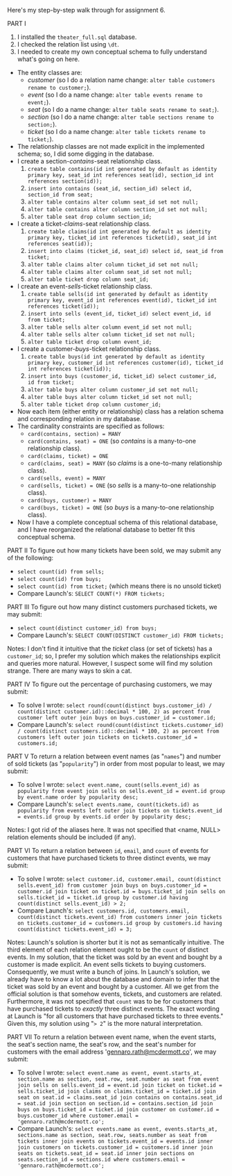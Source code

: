 Here's my step-by-step walk through for assignment 6.

PART I
1. I installed the `theater_full.sql` database.
2. I checked the relation list using `\dt`.
3. I needed to create my own conceptual schema to fully understand what's going on here.
  - The entity classes are:
    - _customer_ (so I do a relation name change: `alter table customers rename to customer;`).
    - _event_ (so I do a name change: `alter table events rename to event;`).
    - _seat_ (so I do a name change: `alter table seats rename to seat;`).
    - _section_ (so I do a name change: `alter table sections rename to section;`).
    - _ticket_ (so I do a name change: `alter table tickets rename to ticket;`).
  - The relationship classes are not made explicit in the implemented schema; so, I did some digging in the database.
   - I create a section-_contains_-seat relationship class.
     1. `create table contains(id int generated by default as identity primary key, seat_id int references seat(id), section_id int references section(id));`
     2. `insert into contains (seat_id, section_id) select id, section_id from seat;`
     3. `alter table contains alter column seat_id set not null;`
     4. `alter table contains alter column section_id set not null;`
     5. `alter table seat drop column section_id;`
   - I create a ticket-_claims_-seat relationship class.
     1. `create table claims(id int generated by default as identity primary key, ticket_id int references ticket(id), seat_id int references seat(id));`
     2. `insert into claims (ticket_id, seat_id) select id, seat_id from ticket;`
     3. `alter table claims alter column ticket_id set not null;`
     4. `alter table claims alter column seat_id set not null;`
     5. `alter table ticket drop column seat_id;`
   - I create an event-_sells_-ticket relationship class.
     1. `create table sells(id int generated by default as identity primary key, event_id int references event(id), ticket_id int references ticket(id));`
     2. `insert into sells (event_id, ticket_id) select event_id, id from ticket;`
     3. `alter table sells alter column event_id set not null;`
     4. `alter table sells alter column ticket_id set not null;`
     5. `alter table ticket drop column event_id;`
   - I create a customer-_buys_-ticket relationship class.
     1. `create table buys(id int generated by default as identity primary key, customer_id int references customer(id), ticket_id int references ticket(id));`
     2. `insert into buys (customer_id, ticket_id) select customer_id, id from ticket;`
     3. `alter table buys alter column customer_id set not null;`
     4. `alter table buys alter column ticket_id set not null;`
     5. `alter table ticket drop column customer_id;`
  - Now each item (either entity or relationship) class has a relation schema and corresponding relation in my database.
  - The cardinality constraints are specified as follows:
    - `card(contains, section) = MANY`
    - `card(contains, seat) = ONE` (so _contains_ is a many-to-one relationship class).
    - `card(claims, ticket) = ONE`
    - `card(claims, seat) = MANY` (so _claims_ is a one-to-many relationship class).
    - `card(sells, event) = MANY`
    - `card(sells, ticket) = ONE` (so _sells_ is a many-to-one relationship class).
    - `card(buys, customer) = MANY`
    - `card(buys, ticket) = ONE` (so _buys_ is a many-to-one relationship class).
  - Now I have a complete conceptual schema of this relational database, and I have reorganized the relational database to better fit this conceptual schema.

PART II
To figure out how many tickets have been sold, we may submit any of the following:
  - `select count(id) from sells;`
  - `select count(id) from buys;`
  - `select count(id) from ticket;` (which means there is no unsold ticket)
  - Compare Launch's: `SELECT COUNT(*) FROM tickets;`

PART III
To figure out how many distinct customers purchased tickets, we may submit:
  - `select count(distinct customer_id) from buys;`
  - Compare Launch's: `SELECT COUNT(DISTINCT customer_id) FROM tickets;`

Notes: I don't find it intuitive that the _ticket_ class (or set of tickets) has a `customer_id`; so, I prefer my solution which makes the relationships explicit and queries more natural. However, I suspect some will find my solution strange. There are many ways to skin a cat.

PART IV
To figure out the percentage of purchasing customers, we may submit:
  - To solve I wrote: `select round(count(distinct buys.customer_id) / count(distinct customer.id)::decimal * 100, 2) as percent from customer left outer join buys on buys.customer_id = customer.id;`
  - Compare Launch's: `select round(count(distinct tickets.customer_id) / count(distinct customers.id)::decimal * 100, 2) as percent from customers left outer join tickets on tickets.customer_id = customers.id;`

PART V
To return a relation between event names (as "`names`") and number of sold tickets (as "`popularity`") in order from most popular to least, we may submit:
  - To solve I wrote: `select event.name, count(sells.event_id) as popularity from event join sells on sells.event_id = event.id group by event.name order by popularity desc;`
  - Compare Launch's: `select events.name, count(tickets.id) as popularity from events left outer join tickets on tickets.event_id = events.id group by events.id order by popularity desc;`

Notes: I got rid of the aliases here. It was not specified that \<name, NULL\> relation elements should be included (if any).

PART VI
To return a relation between `id`, `email`, and `count` of events for customers that have purchased tickets to three distinct events, we may submit:
  - To solve I wrote: `select customer.id, customer.email, count(distinct sells.event_id) from customer join buys on buys.customer_id = customer.id join ticket on ticket.id = buys.ticket_id join sells on sells.ticket_id = ticket.id group by customer.id having count(distinct sells.event_id) > 2;`
  - Compare Launch's: `select customers.id, customers.email, count(distinct tickets.event_id) from customers inner join tickets on tickets.customer_id = customers.id group by customers.id having count(distinct tickets.event_id) = 3;`

Notes: Launch's solution is shorter but it is not as semantically intuitive. The third element of each relation element ought to be the `count` of distinct events. In my solution, that the ticket was sold by an event and bought by a customer is made explicit. An event sells tickets to buying customers. Consequently, we must write a bunch of joins. In Launch's solution, we already have to know a lot about the database and domain to infer that the ticket was sold by an event and bought by a customer. All we get from the official solution is that somehow events, tickets, and customers are related. Furthermore, it was not specified that `count` was to be for customers that have purchased tickets to _exactly_ three distinct events. The exact wording at Launch is "for all customers that have purchased tickets to three events." Given this, my solution using "`> 2`" is the more natural interpretation.

PART VII
To return a relation between event name, when the event starts, the seat's section name, the seat's row, and the seat's number for customers with the email address 'gennaro.rath@mcdermott.co', we may submit:
  - To solve I wrote: `select event.name as event, event.starts_at, section.name as section, seat.row, seat.number as seat from event join sells on sells.event_id = event.id join ticket on ticket.id = sells.ticket_id join claims on claims.ticket_id = ticket.id join seat on seat.id = claims.seat_id join contains on contains.seat_id = seat.id join section on section.id = contains.section_id join buys on buys.ticket_id = ticket.id join customer on customer.id = buys.customer_id where customer.email = 'gennaro.rath@mcdermott.co';`
  - Compare Launch's: `select events.name as event, events.starts_at, sections.name as section, seat.row, seats.number as seat from tickets inner join events on tickets.event_id = events.id inner join customers on tickets.customer_id = customers.id inner join seats on tickets.seat_id = seat.id inner join sections on seats.section_id = sections.id where customers.email = 'gennaro.rath@mcdermott.co';`
